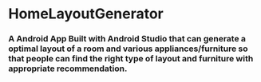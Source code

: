 # HomeLayoutGenerator
### A Android App Built with Android Studio that can generate a optimal layout of a room and various appliances/furniture so that people can find the right type of layout and furniture with appropriate recommendation.
